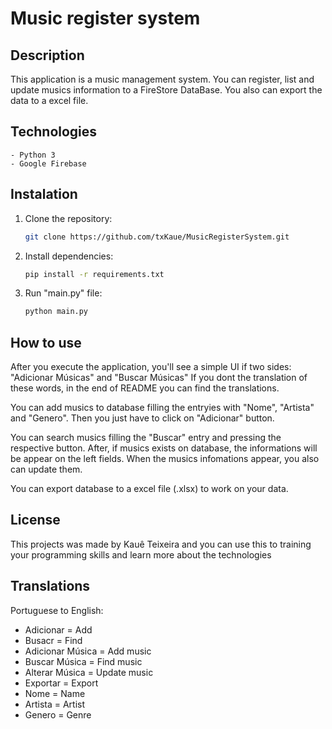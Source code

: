 # Music register system

## Description
This application is a music management system. You can register, list and update musics information to a FireStore DataBase.
You also can export the data to a excel file.

## Technologies
    - Python 3
    - Google Firebase

## Instalation
1. Clone the repository:
    ```bash
    git clone https://github.com/txKaue/MusicRegisterSystem.git
    ```

2. Install dependencies:
    ```bash
    pip install -r requirements.txt
    ```

3. Run "main.py" file:
    ```bash
    python main.py
    ```

## How to use

After you execute the application, you'll see a simple UI if two sides: "Adicionar Músicas" and "Buscar Músicas"
If you dont the translation of these words, in the end of README you can find the translations.

You can add musics to database filling the entryies with "Nome", "Artista" and "Genero". Then you just have to click on "Adicionar" button.

You can search musics filling the "Buscar" entry and pressing the respective button. After, if musics exists on database, the informations will be appear on the left fields.
When the musics infomations appear, you also can update them.

You can export database to a excel file (.xlsx) to work on your data.

## License
This projects was made by Kauê Teixeira and you can use this to training your programming skills and learn more about the technologies

## Translations
Portuguese to English:
- Adicionar = Add
- Busacr = Find
- Adicionar Música = Add music
- Buscar Música = Find music
- Alterar Música = Update music
- Exportar = Export
- Nome = Name
- Artista = Artist
- Genero = Genre
